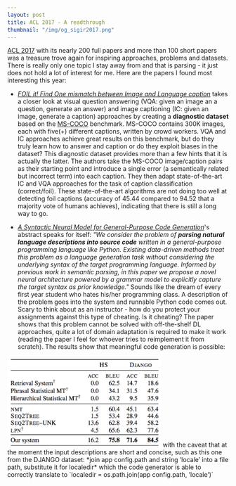 ```yaml
---
layout: post
title: ACL 2017 - A readthrough
thumbnail: "/img/og_sigir2017.png" 
---
```


[ACL 2017](http://acl2017.org/) with its nearly 200 full papers and more than 100 short papers was a treasure trove again for inspiring approaches, problems and datasets. There is really only one topic I stay away from and that is parsing - it just does not hold a lot of interest for me. Here are the papers I found most interesting this year:

* [*FOIL it! Find One mismatch between Image and Language caption*](http://aclweb.org/anthology/P/P17/P17-1024.pdf) takes a closer look at visual question answering (VQA: given an image an a question, generate an answer) and image captioning (IC: given an image, generate a caption) approaches by creating a **diagnostic dataset** based on the [MS-COCO](http://mscoco.org/) benchmark. MS-COCO contains 300K images, each with five(+) different captions, written by crowd workers. VQA and IC approaches achieve great results on this benchmark, but do they truly learn how to answer and caption or do they exploit biases in the dataset? This diagnostic dataset provides more than a few hints that it is actually the latter. The authors take the MS-COCO image/caption pairs as their starting point and introduce a single error (a semantically related but incorrect term) into each caption. They then adapt state-of-the-art IC and VQA approaches for the task of caption classification (correct/foil). These state-of-the-art algorithms are not doing too well at detecting foil captions (accuracy of 45.44 compared to 94.52 that a majority vote of humans achieves), indicating that there is still a long way to go.

* [*A Syntactic Neural Model for General-Purpose Code Generation*](http://aclweb.org/anthology/P/P17/P17-1041.pdf)'s abstract speaks for itself: *"We consider the problem of **parsing natural language descriptions into source code** written in a general-purpose programming language like Python. Existing data-driven methods treat this problem as a language generation task without considering the underlying syntax of the target programming language. Informed by previous work in semantic parsing, in this paper we propose a novel neural architecture powered by a grammar model to explicitly capture the target syntax as prior knowledge."* Sounds like the dream of every first year student who hates his/her programming class. A description of the problem goes into the system and runnable Python code comes out. Scary to think about as an instructor - how do you protect your assignments against this type of cheating. Is it cheating? The paper shows that this problem cannot be solved with off-the-shelf DL approaches, quite a lot of domain adaptation is required to make it work (reading the paper I feel for whoever tries to reimplement it from scratch). The results show that meaningful code generation is possible:
<img src="../img/P17-1041.png" width="350px">
with the caveat that at the moment the input descriptions are short and concise, such as this one from the DJANGO dataset: *join app config.path and string ’locale’ into a file path, substitute it for localedir* which the code generator is able to correctly translate to `localedir = os.path.join(app config.path, ’locale’)`
